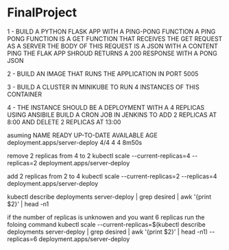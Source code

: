 # FinalProject

1 - BUILD A PYTHON FLASK APP WITH A PING-PONG FUNCTION
    A PING PONG FUNCTION IS A GET FUNCTION THAT RECEIVES THE GET
    REQUEST AS A SERVER
    THE BODY OF THIS REQUEST IS A JSON WITH A CONTENT PING
    THE FLAK APP SHROUD RETURNS A 200 RESPONSE WITH A PONG JSON

2 - BUILD AN IMAGE THAT RUNS THE APPLICATION IN PORT 5005

3 - BUILD A CLUSTER IN MINIKUBE TO RUN 4 INSTANCES OF THIS CONTAINER

4 - THE INSTANCE SHOULD BE A DEPLOYMENT WITH A 4 REPLICAS
    USING ANSIBILE BUILD A CRON JOB IN JENKINS TO ADD 2 REPLICAS AT
    8:00 AND DELETE 2 REPLICAS AT 13:00

asuming 
NAME                            READY   UP-TO-DATE   AVAILABLE   AGE
deployment.apps/server-deploy   4/4     4            4           8m50s

remove 2 replicas  from 4  to 2
kubectl scale --current-replicas=4 --replicas=2 deployment.apps/server-deploy

add 2 replicas from 2 to 4
kubectl scale --current-replicas=2 --replicas=4 deployment.apps/server-deploy

 kubectl describe deployments server-deploy | grep desired | awk '{print $2}' | head -n1

if the number of replicas is unknowen  and you want 6 replicas
run the foloing command 
  kubectl scale --current-replicas=$(kubectl describe deployments server-deploy | grep desired | awk '{print $2}' | head -n1) --replicas=6 deployment.apps/server-deploy



